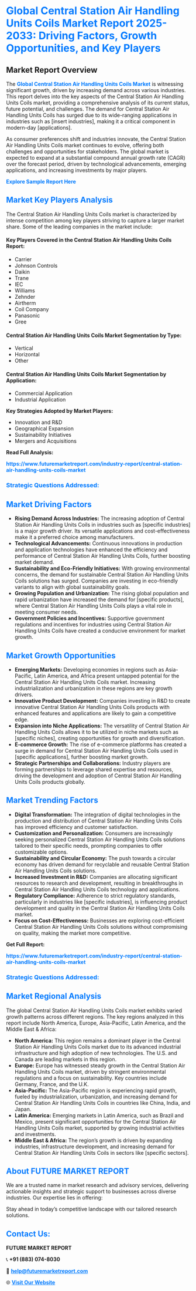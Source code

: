 <h1 style="color: #007BFF;">Global Central Station Air Handling Units Coils Market Report 2025-2033: Driving Factors, Growth Opportunities, and Key Players</h1>

<section id="overview">
<h2>Market Report Overview</h2>
<p>The <a href="https://www.futuremarketreport.com/industry-report/central-station-air-handling-units-coils-market" style="color: #007BFF; text-decoration: none;"><strong>Global Central Station Air Handling Units Coils Market</strong></a> is witnessing significant growth, driven by increasing demand across various industries. This report delves into the key aspects of the Central Station Air Handling Units Coils market, providing a comprehensive analysis of its current status, future potential, and challenges. The demand for Central Station Air Handling Units Coils has surged due to its wide-ranging applications in industries such as [insert industries], making it a critical component in modern-day [applications].</p>
<p>As consumer preferences shift and industries innovate, the Central Station Air Handling Units Coils market continues to evolve, offering both challenges and opportunities for stakeholders. The global market is expected to expand at a substantial compound annual growth rate (CAGR) over the forecast period, driven by technological advancements, emerging applications, and increasing investments by major players.</p>
</section>

<section id="overview">
<p><a href="https://www.futuremarketreport.com/request-sample/reportId=42243" style="color: #007BFF; text-decoration: none;"><strong>Explore Sample Report Here</strong></a></p>
</section>

<section id="key-players">
<h2 style="color: #007BFF;">Market Key Players Analysis</h2>
<p>The Central Station Air Handling Units Coils market is characterized by intense competition among key players striving to capture a larger market share. Some of the leading companies in the market include:</p>
<h4>Key Players Covered in the Central Station Air Handling Units Coils Report:</h4>
<ul><li>Carrier</li><li>Johnson Controls</li><li>Daikin</li><li>Trane</li><li>IEC</li><li>Williams</li><li>Zehnder</li><li>Airtherm</li><li>Coil Company</li><li>Panasonic</li><li>Gree</li></ul>
<h4>Central Station Air Handling Units Coils Market Segmentation by Type:</h4>
<ul><li>Vertical</li><li>Horizontal</li><li>Other</li></ul>

<h4>Central Station Air Handling Units Coils Market Segmentation by Application:</h4>
<ul><li>Commercial Application</li><li>Industrial Application</li></ul>
<p><strong>Key Strategies Adopted by Market Players:</strong></p>
<ul>
<li>Innovation and R&D</li>
<li>Geographical Expansion</li>
<li>Sustainability Initiatives</li>
<li>Mergers and Acquisitions</li>
</ul>
</section>

<section>
<p><strong>Read Full Analysis: </strong></p><a href="https://www.futuremarketreport.com/industry-report/central-station-air-handling-units-coils-market" style="color: #007BFF; text-decoration: none;"><strong>https://www.futuremarketreport.com/industry-report/central-station-air-handling-units-coils-market</strong></a>
<h3 style="color: #007BFF;">Strategic Questions Addressed:</h3>
</section>

<section id="driving-factors">
<h2 style="color: #007BFF;">Market Driving Factors</h2>
<ul>
<li><strong>Rising Demand Across Industries:</strong> The increasing adoption of Central Station Air Handling Units Coils in industries such as [specific industries] is a major growth driver. Its versatile applications and cost-effectiveness make it a preferred choice among manufacturers.</li>
<li><strong>Technological Advancements:</strong> Continuous innovations in production and application technologies have enhanced the efficiency and performance of Central Station Air Handling Units Coils, further boosting market demand.</li>
<li><strong>Sustainability and Eco-Friendly Initiatives:</strong> With growing environmental concerns, the demand for sustainable Central Station Air Handling Units Coils solutions has surged. Companies are investing in eco-friendly variants to align with global sustainability goals.</li>
<li><strong>Growing Population and Urbanization:</strong> The rising global population and rapid urbanization have increased the demand for [specific products], where Central Station Air Handling Units Coils plays a vital role in meeting consumer needs.</li>
<li><strong>Government Policies and Incentives:</strong> Supportive government regulations and incentives for industries using Central Station Air Handling Units Coils have created a conducive environment for market growth.</li>
</ul>
</section>

<section id="growth-opportunities">
<h2 style="color: #007BFF;">Market Growth Opportunities</h2>
<ul>
<li><strong>Emerging Markets:</strong> Developing economies in regions such as Asia-Pacific, Latin America, and Africa present untapped potential for the Central Station Air Handling Units Coils market. Increasing industrialization and urbanization in these regions are key growth drivers.</li>
<li><strong>Innovative Product Development:</strong> Companies investing in R&D to create innovative Central Station Air Handling Units Coils products with enhanced features and applications are likely to gain a competitive edge.</li>
<li><strong>Expansion into Niche Applications:</strong> The versatility of Central Station Air Handling Units Coils allows it to be utilized in niche markets such as [specific niches], creating opportunities for growth and diversification.</li>
<li><strong>E-commerce Growth:</strong> The rise of e-commerce platforms has created a surge in demand for Central Station Air Handling Units Coils used in [specific applications], further boosting market growth.</li>
<li><strong>Strategic Partnerships and Collaborations:</strong> Industry players are forming partnerships to leverage shared expertise and resources, driving the development and adoption of Central Station Air Handling Units Coils products globally.</li>
</ul>
</section>

<section id="trending-factors">
<h2 style="color: #007BFF;">Market Trending Factors</h2>
<ul>
<li><strong>Digital Transformation:</strong> The integration of digital technologies in the production and distribution of Central Station Air Handling Units Coils has improved efficiency and customer satisfaction.</li>
<li><strong>Customization and Personalization:</strong> Consumers are increasingly seeking personalized Central Station Air Handling Units Coils solutions tailored to their specific needs, prompting companies to offer customizable options.</li>
<li><strong>Sustainability and Circular Economy:</strong> The push towards a circular economy has driven demand for recyclable and reusable Central Station Air Handling Units Coils solutions.</li>
<li><strong>Increased Investment in R&D:</strong> Companies are allocating significant resources to research and development, resulting in breakthroughs in Central Station Air Handling Units Coils technology and applications.</li>
<li><strong>Regulatory Compliance:</strong> Adherence to strict regulatory standards, particularly in industries like [specific industries], is influencing product development and quality in the Central Station Air Handling Units Coils market.</li>
<li><strong>Focus on Cost-Effectiveness:</strong> Businesses are exploring cost-efficient Central Station Air Handling Units Coils solutions without compromising on quality, making the market more competitive.</li>
</ul>
</section>

<section>
<p><strong>Get Full Report: </strong></p><a href="https://www.futuremarketreport.com/industry-report/central-station-air-handling-units-coils-market" style="color: #007BFF; text-decoration: none;"><strong>https://www.futuremarketreport.com/industry-report/central-station-air-handling-units-coils-market</strong></a>
<h3 style="color: #007BFF;">Strategic Questions Addressed:</h3>
</section>


<section id="regional-analysis">
<h2 style="color: #007BFF;">Market Regional Analysis</h2>
<p>The global Central Station Air Handling Units Coils market exhibits varied growth patterns across different regions. The key regions analyzed in this report include North America, Europe, Asia-Pacific, Latin America, and the Middle East & Africa:</p>
<ul>
<li><strong>North America:</strong> This region remains a dominant player in the Central Station Air Handling Units Coils market due to its advanced industrial infrastructure and high adoption of new technologies. The U.S. and Canada are leading markets in this region.</li>
<li><strong>Europe:</strong> Europe has witnessed steady growth in the Central Station Air Handling Units Coils market, driven by stringent environmental regulations and a focus on sustainability. Key countries include Germany, France, and the U.K.</li>
<li><strong>Asia-Pacific:</strong> The Asia-Pacific region is experiencing rapid growth, fueled by industrialization, urbanization, and increasing demand for Central Station Air Handling Units Coils in countries like China, India, and Japan.</li>
<li><strong>Latin America:</strong> Emerging markets in Latin America, such as Brazil and Mexico, present significant opportunities for the Central Station Air Handling Units Coils market, supported by growing industrial activities and investments.</li>
<li><strong>Middle East & Africa:</strong> The region’s growth is driven by expanding industries, infrastructure development, and increasing demand for Central Station Air Handling Units Coils in sectors like [specific sectors].</li>
</ul>
</section>

<footer>
<h2 style="color: #007BFF;">About FUTURE MARKET REPORT</h2>
<p>We are a trusted name in market research and advisory services, delivering actionable insights and strategic support to businesses across diverse industries. Our expertise lies in offering:</p>

<p>Stay ahead in today’s competitive landscape with our tailored research solutions.</p>

<h2 style="color: #007BFF;">Contact Us:</h2>
<p><strong>FUTURE MARKET REPORT</strong></p>
<p>📞 <strong>+91 (883) 074-8030</strong></p>
<p>📧 <strong><a href="mailto:help@futuremarketreport.com" style="color: #007BFF;">help@futuremarketreport.com</a></strong></p>
<p>🌐 <strong><a href="https://www.futuremarketreport.com/" style="color: #007BFF;">Visit Our Website</a></strong></p>
</footer>